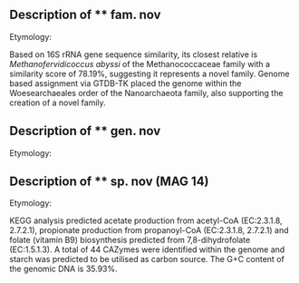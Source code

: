 ## Description of ** fam. nov
<!-- 
Genome completeness is ;79.91
Genome contamination is ;0.0
 -->

Etymology: 

Based on 16S rRNA gene sequence similarity, 
its closest relative is 
*Methanofervidicoccus abyssi* of the Methanococcaceae family with a similarity score of	78.19%,
suggesting it represents a novel family.
Genome based assignment via GTDB-TK placed the genome within the 
Woesearchaeales order of the Nanoarchaeota family, also supporting the creation of a novel family.



## Description of ** gen. nov 

Etymology:

## Description of ** sp. nov (MAG 14)

Etymology:

KEGG analysis predicted 
acetate production from acetyl-CoA (EC:2.3.1.8, 2.7.2.1),
propionate production from propanoyl-CoA (EC:2.3.1.8, 2.7.2.1)
and folate (vitamin B9) biosynthesis predicted from 7,8-dihydrofolate (EC:1.5.1.3).
A total of 44 CAZymes were identified within the genome and starch was predicted to be utilised as carbon source.
The G+C content of the genomic DNA is 35.93%.
